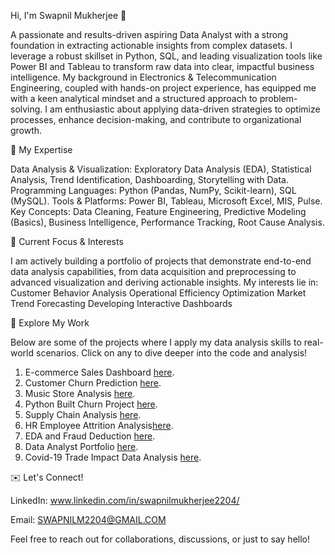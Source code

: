 Hi,
I'm Swapnil Mukherjee 👋

A passionate and results-driven aspiring Data Analyst with a strong foundation in extracting actionable insights from complex datasets. I leverage a robust skillset in Python, SQL, and leading visualization tools like Power BI and Tableau to transform raw data into clear, impactful business intelligence.
My background in Electronics & Telecommunication Engineering, coupled with hands-on project experience, has equipped me with a keen analytical mindset and a structured approach to problem-solving. I am enthusiastic about applying data-driven strategies to optimize processes, enhance decision-making, and contribute to organizational growth.


🚀 My Expertise

Data Analysis & Visualization: Exploratory Data Analysis (EDA), Statistical Analysis, Trend Identification, Dashboarding, Storytelling with Data.
Programming Languages: Python (Pandas, NumPy, Scikit-learn), SQL (MySQL).
Tools & Platforms: Power BI, Tableau, Microsoft Excel, MIS, Pulse.
Key Concepts: Data Cleaning, Feature Engineering, Predictive Modeling (Basics), Business Intelligence, Performance Tracking, Root Cause Analysis.


🌱 Current Focus & Interests

I am actively building a portfolio of projects that demonstrate end-to-end data analysis capabilities, from data acquisition and preprocessing to advanced visualization and deriving actionable insights. My interests lie in:
Customer Behavior Analysis
Operational Efficiency Optimization
Market Trend Forecasting
Developing Interactive Dashboards


💼 Explore My Work

Below are some of the projects where I apply my data analysis skills to real-world scenarios. Click on any to dive deeper into the code and analysis!
1. E-commerce Sales Dashboard  <a href="https://github.com/Swmukherjee/ECommerce_Sales_Dashboard">here</a>.
2. Customer Churn Prediction <a href="https://github.com/Swmukherjee/Customer_Churn_prediction">here</a>.
3. Music Store Analysis <a href="https://github.com/Swmukherjee/Music-Store-Analysis">here</a>.
4. Python Built Churn Project <a href="https://github.com/Swmukherjee/Python_built_churn_Project">here</a>.
5. Supply Chain Analysis <a href="https://github.com/Swmukherjee/Supply_Chain_analytics">here</a>.
6. HR Employee Attrition Analysis<a href="https://github.com/Swmukherjee/HR_Employee_Attrition_Analysis">here</a>.
7. EDA and Fraud Deduction <a href="https://github.com/Swmukherjee/EDA_and_Fraud_deduction">here</a>.
8. Data Analyst Portfolio <a href="https://github.com/Swmukherjee/Data_Analyst_Portfolio">here</a>.
9. Covid-19 Trade Impact Data Analysis <a href="https://github.com/Swmukherjee/Covid-19_Trade_Impact_Data_Analysis">here</a>.


✉️ Let's Connect!

LinkedIn: www.linkedin.com/in/swapnilmukherjee2204/

Email: SWAPNILM2204@GMAIL.COM

Feel free to reach out for collaborations, discussions, or just to say hello!
